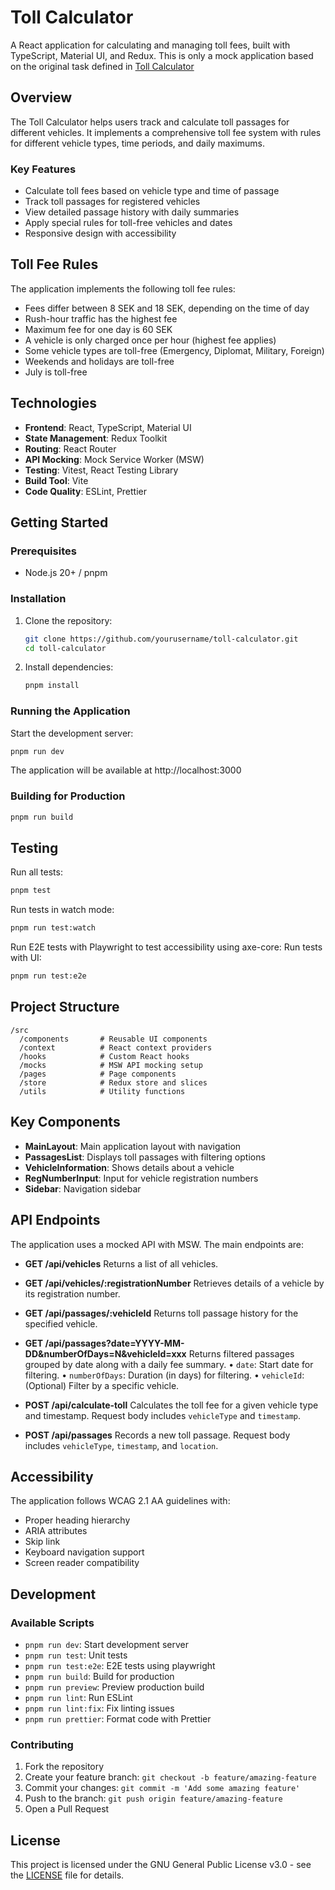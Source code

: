 # Toll Calculator

A React application for calculating and managing toll fees, built with TypeScript, Material UI, and Redux. This is only a mock application based on the original task defined in [Toll Calculator](https://github.com/IvyTechSE/toll-calculator)

## Overview

The Toll Calculator helps users track and calculate toll passages for different vehicles. It implements a comprehensive toll fee system with rules for different vehicle types, time periods, and daily maximums.


### Key Features

- Calculate toll fees based on vehicle type and time of passage
- Track toll passages for registered vehicles
- View detailed passage history with daily summaries
- Apply special rules for toll-free vehicles and dates
- Responsive design with accessibility

## Toll Fee Rules

The application implements the following toll fee rules:

- Fees differ between 8 SEK and 18 SEK, depending on the time of day
- Rush-hour traffic has the highest fee
- Maximum fee for one day is 60 SEK
- A vehicle is only charged once per hour (highest fee applies)
- Some vehicle types are toll-free (Emergency, Diplomat, Military, Foreign)
- Weekends and holidays are toll-free
- July is toll-free

## Technologies

- **Frontend**: React, TypeScript, Material UI
- **State Management**: Redux Toolkit
- **Routing**: React Router
- **API Mocking**: Mock Service Worker (MSW)
- **Testing**: Vitest, React Testing Library
- **Build Tool**: Vite
- **Code Quality**: ESLint, Prettier

## Getting Started

### Prerequisites

- Node.js 20+ / pnpm

### Installation

1. Clone the repository:
   ```bash
   git clone https://github.com/yourusername/toll-calculator.git
   cd toll-calculator
   ```

2. Install dependencies:
   ```bash
   pnpm install
   ```

### Running the Application

Start the development server:
```bash
pnpm run dev
```

The application will be available at http://localhost:3000

### Building for Production

```bash
pnpm run build
```

## Testing

Run all tests:
```bash
pnpm test
```

Run tests in watch mode:
```bash
pnpm run test:watch
```

Run E2E tests with Playwright to test accessibility using axe-core:
Run tests with UI:
```bash
pnpm run test:e2e
```

## Project Structure

```
/src
  /components       # Reusable UI components
  /context          # React context providers
  /hooks            # Custom React hooks
  /mocks            # MSW API mocking setup
  /pages            # Page components
  /store            # Redux store and slices
  /utils            # Utility functions
```

## Key Components

- **MainLayout**: Main application layout with navigation
- **PassagesList**: Displays toll passages with filtering options
- **VehicleInformation**: Shows details about a vehicle
- **RegNumberInput**: Input for vehicle registration numbers
- **Sidebar**: Navigation sidebar

## API Endpoints

The application uses a mocked API with MSW. The main endpoints are:

- **GET /api/vehicles**
  Returns a list of all vehicles.

- **GET /api/vehicles/:registrationNumber**
  Retrieves details of a vehicle by its registration number.

- **GET /api/passages/:vehicleId**
  Returns toll passage history for the specified vehicle.

- **GET /api/passages?date=YYYY-MM-DD&numberOfDays=N&vehicleId=xxx**
  Returns filtered passages grouped by date along with a daily fee summary.
  • `date`: Start date for filtering.
  • `numberOfDays`: Duration (in days) for filtering.
  • `vehicleId`: (Optional) Filter by a specific vehicle.

- **POST /api/calculate-toll**
  Calculates the toll fee for a given vehicle type and timestamp.
  Request body includes `vehicleType` and `timestamp`.

- **POST /api/passages**
  Records a new toll passage.
  Request body includes `vehicleType`, `timestamp`, and `location`.

## Accessibility

The application follows WCAG 2.1 AA guidelines with:
- Proper heading hierarchy
- ARIA attributes
- Skip link
- Keyboard navigation support
- Screen reader compatibility

## Development

### Available Scripts

- `pnpm run dev`: Start development server
- `pnpm run test`: Unit tests
- `pnpm run test:e2e`: E2E tests using playwright
- `pnpm run build`: Build for production
- `pnpm run preview`: Preview production build
- `pnpm run lint`: Run ESLint
- `pnpm run lint:fix`: Fix linting issues
- `pnpm run prettier`: Format code with Prettier

### Contributing

1. Fork the repository
2. Create your feature branch: `git checkout -b feature/amazing-feature`
3. Commit your changes: `git commit -m 'Add some amazing feature'`
4. Push to the branch: `git push origin feature/amazing-feature`
5. Open a Pull Request

## License

This project is licensed under the GNU General Public License v3.0 - see the [LICENSE](LICENSE) file for details.
